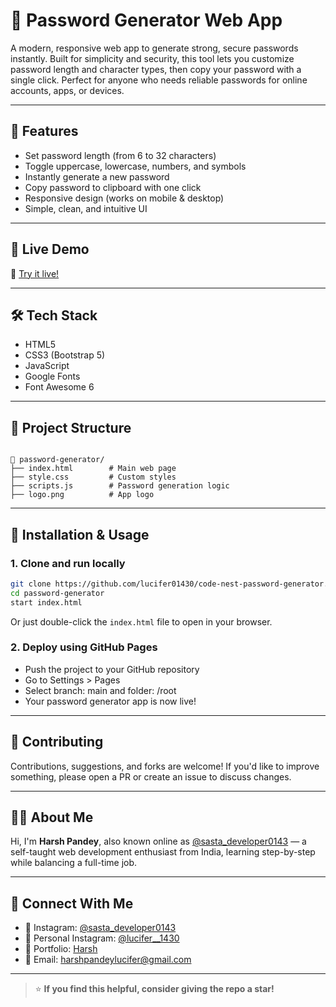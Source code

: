 
# 🔐 Password Generator Web App

A modern, responsive web app to generate strong, secure passwords instantly. Built for simplicity and security, this tool lets you customize password length and character types, then copy your password with a single click. Perfect for anyone who needs reliable passwords for online accounts, apps, or devices.


---

## 🚀 Features

- Set password length (from 6 to 32 characters)
- Toggle uppercase, lowercase, numbers, and symbols
- Instantly generate a new password
- Copy password to clipboard with one click
- Responsive design (works on mobile & desktop)
- Simple, clean, and intuitive UI

---

## 📸 Live Demo

🚀 [Try it live!](https://lucifer01430.github.io/code-nest-password-generator/)


---

## 🛠️ Tech Stack

- HTML5
- CSS3 (Bootstrap 5)
- JavaScript
- Google Fonts
- Font Awesome 6

---

## 📁 Project Structure

```

📁 password-generator/
├── index.html        # Main web page
├── style.css         # Custom styles
├── scripts.js        # Password generation logic
├── logo.png          # App logo

```
---

## 🚀 Installation & Usage

### 1. Clone and run locally

```bash
git clone https://github.com/lucifer01430/code-nest-password-generator.git
cd password-generator
start index.html
```

Or just double-click the `index.html` file to open in your browser.

### 2. Deploy using GitHub Pages

- Push the project to your GitHub repository
- Go to Settings > Pages
- Select branch: main and folder: /root
- Your password generator app is now live!

---

## 🙌 Contributing

Contributions, suggestions, and forks are welcome!
If you'd like to improve something, please open a PR or create an issue to discuss changes.

---

## 🙋‍♂️ About Me

Hi, I'm **Harsh Pandey**, also known online as [@sasta_developer0143](https://www.instagram.com/sasta_developer0143) — a self-taught web development enthusiast from India, learning step-by-step while balancing a full-time job.

---

## 🤝 Connect With Me

- 📸 Instagram: [@sasta_developer0143](https://www.instagram.com/sasta_developer0143)
- 📸 Personal Instagram: [@lucifer__1430](https://www.instagram.com/lucifer__1430)
- 💼 Portfolio: [Harsh](https://lucifer01430.github.io/Portfolio/)
- 📧 Email: harshpandeylucifer@gmail.com

---

> ⭐ **If you find this helpful, consider giving the repo a star!**
